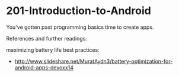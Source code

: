 201-Introduction-to-Android
===========================

You've gotten past programming basics time to create apps.


References and further readings:

maximizing battery life best practices:

* http://www.slideshare.net/MuratAydn3/battery-optimization-for-android-apps-devoxx14

